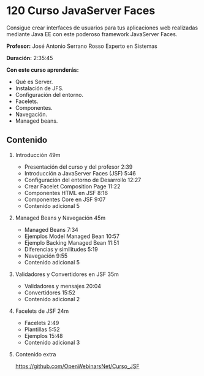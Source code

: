 # 120 Curso JavaServer Faces

Consigue crear interfaces de usuarios para tus aplicaciones web realizadas mediante Java EE con este poderoso framework JavaServer Faces.

**Profesor:** José Antonio Serrano Rosso Experto en Sistemas

**Duración:** 2:35:45

**Con este curso aprenderás:**

* Qué es Server.
* Instalación de JFS.
* Configuración del entorno.
* Facelets.
* Componentes.
* Navegación.
* Managed beans.

## Contenido

1. Introducción 49m
   * Presentación del curso y del profesor 2:39 
   * Introducción a JavaServer Faces (JSF) 5:46 
   * Configuración del entorno de Desarrollo 12:27 
   * Crear Facelet Composition Page 11:22 
   * Componentes HTML en JSF 8:16 
   * Componentes Core en JSF 9:07 
   * Contenido adicional 5

2. Managed Beans y Navegación 45m
   * Managed Beans 7:34 
   * Ejemplos Model Managed Bean 10:57 
   * Ejemplo Backing Managed Bean 11:51 
   * Diferencias y similitudes 5:19 
   * Navegación 9:55 
   * Contenido adicional 5

3. Validadores y Convertidores en JSF 35m
   * Validadores y mensajes 20:04 
   * Convertidores 15:52 
   * Contenido adicional 2

4. Facelets de JSF 24m
   * Facelets 2:49 
   * Plantillas 5:52 
   * Ejemplos 15:48 
   * Contenido adicional 3

5. Contenido extra

   https://github.com/OpenWebinarsNet/Curso_JSF
